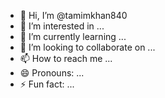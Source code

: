 
- 👋 Hi, I’m @tamimkhan840
- 👀 I’m interested in ...
- 🌱 I’m currently learning ...
- 💞️ I’m looking to collaborate on ...
- 📫 How to reach me ...
- 😄 Pronouns: ...
- ⚡ Fun fact: ...

<!---
tamimkhan840/tamimkhan840 is a ✨ special ✨ repository because its `README.md` (this file) appears on your GitHub profile.
You can click the Preview link to take a look at your changes.

--->
